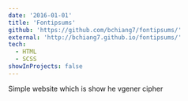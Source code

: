 ```yaml
---
date: '2016-01-01'
title: 'Fontipsums'
github: 'https://github.com/bchiang7/fontipsums/'
external: 'http://bchiang7.github.io/fontipsums/'
tech:
  - HTML
  - SCSS
showInProjects: false
---
```


Simple website which is show he vgener cipher
